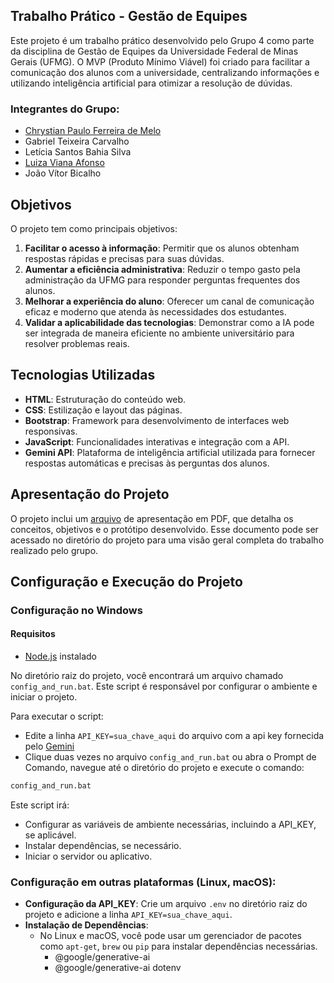 ## Trabalho Prático - Gestão de Equipes

Este projeto é um trabalho prático desenvolvido pelo Grupo 4 como parte da disciplina de Gestão de Equipes da Universidade Federal de Minas Gerais (UFMG). O MVP (Produto Mínimo Viável) foi criado para facilitar a comunicação dos alunos com a universidade, centralizando informações e utilizando inteligência artificial para otimizar a resolução de dúvidas.

### Integrantes do Grupo:
- [Chrystian Paulo Ferreira de Melo](https://github.com/ChrystianMelo)
- Gabriel Teixeira Carvalho
- Letícia Santos Bahia Silva
- [Luiza Viana Afonso](https://github.com/Luiza13lv)
- João Vítor Bicalho

## Objetivos

O projeto tem como principais objetivos:

1. **Facilitar o acesso à informação**: Permitir que os alunos obtenham respostas rápidas e precisas para suas dúvidas.
2. **Aumentar a eficiência administrativa**: Reduzir o tempo gasto pela administração da UFMG para responder perguntas frequentes dos alunos.
3. **Melhorar a experiência do aluno**: Oferecer um canal de comunicação eficaz e moderno que atenda às necessidades dos estudantes.
4. **Validar a aplicabilidade das tecnologias**: Demonstrar como a IA pode ser integrada de maneira eficiente no ambiente universitário para resolver problemas reais.

## Tecnologias Utilizadas

- **HTML**: Estruturação do conteúdo web.
- **CSS**: Estilização e layout das páginas.
- **Bootstrap**: Framework para desenvolvimento de interfaces web responsivas.
- **JavaScript**: Funcionalidades interativas e integração com a API.
- **Gemini API**: Plataforma de inteligência artificial utilizada para fornecer respostas automáticas e precisas às perguntas dos alunos.

## Apresentação do Projeto

O projeto inclui um [arquivo](Presentation.pdf) de apresentação em PDF, que detalha os conceitos, objetivos e o protótipo desenvolvido. Esse documento pode ser acessado no diretório do projeto para uma visão geral completa do trabalho realizado pelo grupo.

## Configuração e Execução do Projeto

### Configuração no Windows

#### Requisitos

- [Node.js](https://nodejs.org/en) instalado

No diretório raiz do projeto, você encontrará um arquivo chamado `config_and_run.bat`. Este script é responsável por configurar o ambiente e iniciar o projeto.

Para executar o script:

- Edite a linha `API_KEY=sua_chave_aqui` do arquivo com a api key fornecida pelo [Gemini](https://aistudio.google.com/app/apikey)
- Clique duas vezes no arquivo `config_and_run.bat` ou abra o Prompt de Comando, navegue até o diretório do projeto e execute o comando:

```sh
config_and_run.bat
```

Este script irá:
- Configurar as variáveis de ambiente necessárias, incluindo a API_KEY, se aplicável.
- Instalar dependências, se necessário.
- Iniciar o servidor ou aplicativo.

### Configuração em outras plataformas (Linux, macOS):
  - **Configuração da API_KEY**: Crie um arquivo `.env` no diretório raiz do projeto e adicione a linha `API_KEY=sua_chave_aqui`.
  - **Instalação de Dependências**:
    - No Linux e macOS, você pode usar um gerenciador de pacotes como `apt-get`, `brew` ou `pip` para instalar dependências necessárias.
       - @google/generative-ai
       - @google/generative-ai dotenv
